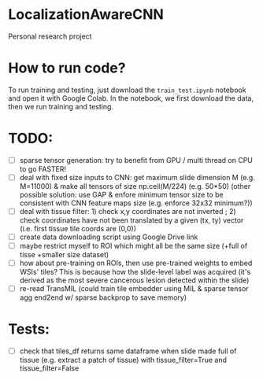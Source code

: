 # LocalizationAwareCNN
Personal research project

# How to run code?
To run training and testing, just download the `train_test.ipynb` notebook and open it with Google Colab. In the notebook, we first download the data, then we run training and testing.

# TODO:
- [ ] sparse tensor generation: try to benefit from GPU / multi thread on CPU to go FASTER!
- [ ] deal with fixed size inputs to CNN: get maximum slide dimension M (e.g. M=11000) & make all tensors of size np.ceil(M/224) (e.g. 50*50) (other possible solution: use GAP & enfore minimum tensor size to be consistent with CNN feature maps size (e.g. enforce 32x32 minimum?))
- [ ] deal with tissue filter: 1) check x,y coordinates are not inverted ; 2) check coordinates have not been translated by a given (tx, ty) vector (i.e. first tissue tile coords are (0,0))
- [ ] create data downloading script using Google Drive link
- [ ] maybe restrict myself to ROI which might all be the same size (+full of tisse +smaller size dataset)
- [ ] how about pre-training on ROIs, then use pre-trained weights to embed WSIs' tiles? This is because how the slide-level label was acquired (it's derived as the most severe cancerous lesion detected within the slide)
- [ ] re-read TransMIL (could train tile embedder using MIL & sparse tensor agg end2end w/ sparse backprop to save memory)

# Tests:

- [ ] check that tiles_df returns same dataframe when slide made full of tissue (e.g. extract a patch of tissue) with tissue_filter=True and tissue_filter=False